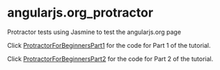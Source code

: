 # angularjs.org_protractor
Protractor tests using Jasmine to test the angularjs.org page

Click <a href = https://github.com/hannimator/ProtractorForBeginnersPart1>ProtractorForBeginnersPart1</a> for the code for Part 1 of the tutorial.

Click <a href = https://github.com/hannimator/ProtractorForBeginnersPart2>ProtractorForBeginnersPart2</a> for the code for Part 2 of the tutorial.
